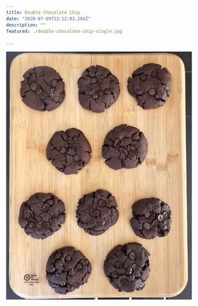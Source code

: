 ```yaml
---
title: Double Chocolate Chip
date: "2020-07-09T22:12:03.284Z"
description: ""
featured: ./double-chocolate-chip-single.jpg

---
```


![Look at all of those Double Chocolate Chip cookies](./double-chocolate-plate.jpg)